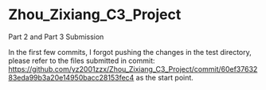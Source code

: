 # Zhou_Zixiang_C3_Project
Part 2 and Part 3 Submission

In the first few commits, I forgot pushing the changes in the test directory, please refer to the files submitted in commit: https://github.com/yz2001zzx/Zhou_Zixiang_C3_Project/commit/60ef3763283eda99b3a20e14950bacc28153fec4 as the start point.
